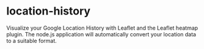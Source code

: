 location-history
================

Visualize your Google Location History with Leaflet and the Leaflet heatmap plugin. The node.js application will automatically convert your location data to a suitable format. 
